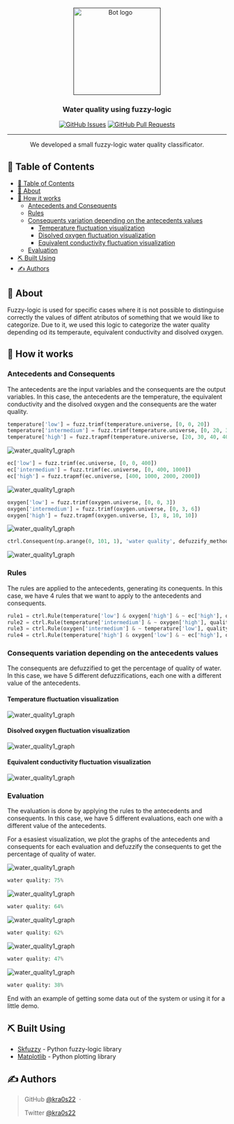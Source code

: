 <p align="center">
  <a href="" rel="noopener">
 <img width=200px height=200px src="https://i.imgur.com/FxL5qM0.jpg" alt="Bot logo"></a>
</p>

<h3 align="center">Water quality using fuzzy-logic</h3>

<div align="center">


[![GitHub Issues](https://img.shields.io/github/issues/kylelobo/The-Documentation-Compendium.svg)](https://github.com/kylelobo/The-Documentation-Compendium/issues)
[![GitHub Pull Requests](https://img.shields.io/github/issues-pr/kylelobo/The-Documentation-Compendium.svg)](https://github.com/kylelobo/The-Documentation-Compendium/pulls)

</div>

---

<p align="center"> We developed a small fuzzy-logic water quality classificator.
    <br> 
</p>

## 📝 Table of Contents

- [📝 Table of Contents](#-table-of-contents)
- [🧐 About ](#-about-)
- [💭 How it works ](#-how-it-works-)
  - [Antecedents and Consequents](#antecedents-and-consequents)
  - [Rules](#rules)
  - [Consequents variation depending on the antecedents values](#consequents-variation-depending-on-the-antecedents-values)
    - [Temperature fluctuation visualization](#temperature-fluctuation-visualization)
    - [Disolved oxygen fluctuation visualization](#disolved-oxygen-fluctuation-visualization)
    - [Equivalent conductivity fluctuation visualization](#equivalent-conductivity-fluctuation-visualization)
  - [Evaluation](#evaluation)
- [⛏️ Built Using ](#️-built-using-)
- [✍️ Authors ](#️-authors-)

## 🧐 About <a name = "about"></a>

Fuzzy-logic is used for specific cases where it is not possible to distinguise correctly the values of diffent atributos of something that we would like to categorize. Due to it, we used this logic to categorize the water quality depending od its temperaute, equivalent conductivity and disolved oxygen. 

## 💭 How it works <a name = "working"></a>

### Antecedents and Consequents

The antecedents are the input variables and the consequents are the output variables. In this case, the antecedents are the temperature, the equivalent conductivity and the disolved oxygen and the consequents are the water quality.

```python
temperature['low'] = fuzz.trimf(temperature.universe, [0, 0, 20])
temperature['intermedium'] = fuzz.trimf(temperature.universe, [0, 20, 30])
temperature['high'] = fuzz.trapmf(temperature.universe, [20, 30, 40, 40])
```

![water_quality1_graph](https://raw.githubusercontent.com/kra0s22/fuzzy-logic-water-quality/master/Images/temperature.png)

```python
ec['low'] = fuzz.trimf(ec.universe, [0, 0, 400])
ec['intermedium'] = fuzz.trimf(ec.universe, [0, 400, 1000])
ec['high'] = fuzz.trapmf(ec.universe, [400, 1000, 2000, 2000])
```

![water_quality1_graph](https://raw.githubusercontent.com/kra0s22/fuzzy-logic-water-quality/master/Images/ec.png)

```python
oxygen['low'] = fuzz.trimf(oxygen.universe, [0, 0, 3])
oxygen['intermedium'] = fuzz.trimf(oxygen.universe, [0, 3, 6])
oxygen['high'] = fuzz.trapmf(oxygen.universe, [3, 8, 10, 10])
```

![water_quality1_graph](https://raw.githubusercontent.com/kra0s22/fuzzy-logic-water-quality/master/Images/disolved_oxygen.png)

```python
ctrl.Consequent(np.arange(0, 101, 1), 'water quality', defuzzify_method="centroid"))
```

![water_quality1_graph](https://raw.githubusercontent.com/kra0s22/fuzzy-logic-water-quality/master/Images/water_quality.png)


### Rules

The rules are applied to the antecedents, generating its conequents. In this case, we have 4 rules that we want to apply to the antecedents and consequents.

```python
rule1 = ctrl.Rule(temperature['low'] & oxygen['high'] & ~ ec['high'], quality['excellent'])
rule2 = ctrl.Rule(temperature['intermedium'] & ~ oxygen['high'], quality['good'])
rule3 = ctrl.Rule(oxygen['intermedium'] & ~ temperature['low'], quality['good'])
rule4 = ctrl.Rule(temperature['high'] & oxygen['low'] & ~ ec['high'], quality['fair'])
```

### Consequents variation depending on the antecedents values

The consequents are defuzzified to get the percentage of quality of water. In this case, we have 5 different defuzzifications, each one with a different value of the antecedents.

#### Temperature fluctuation visualization

![water_quality1_graph](https://raw.githubusercontent.com/kra0s22/fuzzy-logic-water-quality/master/Images/temperature_diff_defuzzification.png)

#### Disolved oxygen fluctuation visualization

![water_quality1_graph](https://raw.githubusercontent.com/kra0s22/fuzzy-logic-water-quality/master/Images/disolved_oxygen_diff_defuzzification.png)

#### Equivalent conductivity fluctuation visualization

![water_quality1_graph](https://raw.githubusercontent.com/kra0s22/fuzzy-logic-water-quality/master/Images/ec_diff_defuzzification.png)


### Evaluation

The evaluation is done by applying the rules to the antecedents and consequents. In this case, we have 5 different evaluations, each one with a different value of the antecedents.

For a esasiest visualization, we plot the graphs of the antecedents and consequents for each evaluation and defuzzify the consequents to get the percentage of quality of water.

![water_quality1_graph](https://raw.githubusercontent.com/kra0s22/fuzzy-logic-water-quality/master/Images/water_quality1_graph.png)


```python
water quality: 75%
```

![water_quality1_graph](https://raw.githubusercontent.com/kra0s22/fuzzy-logic-water-quality/master/Images/water_quality2_graph.png)

```python
water quality: 64%
```

![water_quality1_graph](https://raw.githubusercontent.com/kra0s22/fuzzy-logic-water-quality/master/Images/water_quality3_graph.png)

```python
water quality: 62%
```
![water_quality1_graph](https://raw.githubusercontent.com/kra0s22/fuzzy-logic-water-quality/master/Images/water_quality4_graph.png)

```python
water quality: 47%
```
![water_quality1_graph](https://raw.githubusercontent.com/kra0s22/fuzzy-logic-water-quality/master/Images/water_quality5_graph.png)

```python
water quality: 38%
```

End with an example of getting some data out of the system or using it for a little demo.


## ⛏️ Built Using <a name = "built_using"></a>

- [Skfuzzy](https://scikit-fuzzy.readthedocs.io/en/latest/) - Python fuzzy-logic library
- [Matplotlib](https://matplotlib.org/) - Python plotting library
## ✍️ Authors <a name = "authors"></a>


> GitHub [@kra0s22](https://github.com/kra0s22) &nbsp;&middot;&nbsp;
> 
> Twitter [@kra0s22](https://twitter.com/kra0s22)

